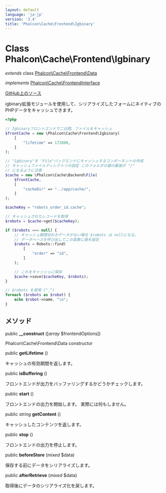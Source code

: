 ```yaml
---
layout: default
language: 'ja-jp'
version: '3.4'
title: 'Phalcon\Cache\Frontend\Igbinary'
---
```


# Class **Phalcon\Cache\Frontend\Igbinary**

*extends* class [Phalcon\Cache\Frontend\Data](/3.4/en/api/Phalcon_Cache_Frontend_Data)

*implements* [Phalcon\Cache\FrontendInterface](/3.4/en/api/Phalcon_Cache_FrontendInterface)

<a href="https://github.com/phalcon/cphalcon/tree/v3.4.0/phalcon/cache/frontend/igbinary.zep" class="btn btn-default btn-sm">GitHub上のソース</a>

igbinary拡張モジュールを使用して、シリアライズしたフォームにネイティブのPHPデータをキャッシュできます。

```php
<?php

// Igbinaryフロントエンドで二日間、ファイルをキャッシュ
$frontCache = new \Phalcon\Cache\Frontend\Igbinary(
    [
        "lifetime" => 172800,
    ]
);

// "Igbinary"を "File"バックエンドにキャッシュするコンポーネントの作成
// キャッシュファイルディレクトリの設定 このフォルダの値の最後が "/" 
// になるように注意
$cache = new \Phalcon\Cache\Backend\File(
    $frontCache,
    [
        "cacheDir" => "../app/cache/",
    ]
);

$cacheKey = "robots_order_id.cache";

// キャッシュされたレコードを取得
$robots = $cache->get($cacheKey);

if ($robots === null) {
    // キャッシュ期限切れかデータがない場合 $robots は nullになる。
    // データベースを呼び出してこの変数に値を設定
    $robots = Robots::find(
        [
            "order" => "id",
        ]
    );

    // これをキャッシュに保存
    $cache->save($cacheKey, $robots);
}

// $robots を使用 (^_^)
foreach ($robots as $robot) {
    echo $robot->name, "\n";
}

```

## メソッド

public **__construct** ([*array* $frontendOptions])

Phalcon\Cache\Frontend\Data constructor

public **getLifetime** ()

キャッシュの有効期間を返します。

public **isBuffering** ()

フロントエンドが出力をバッファリングするかどうかチェックします。

public **start** ()

フロントエンドの出力を開始します。 実際には何もしません。

public *string* **getContent** ()

キャッシュしたコンテンツを返します。

public **stop** ()

フロントエンドの出力を停止します。

public **beforeStore** (*mixed* $data)

保存する前にデータをシリアライズします。

public **afterRetrieve** (*mixed* $data)

取得後にデータのシリアライズ化を戻します。